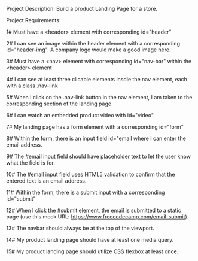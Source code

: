 Project Description:
Build a product Landing Page for a store.  

Project Requirements:

1#	Must have a \<header> element with corresponding id="header"

2#	I can see an image within the header element with a corresponding id="header-img". A company logo would make a good image here.

3#	Must have a \<nav> element with corresponding id="nav-bar" within the \<header> element

4#  I can see at least three clicable elements insdie the nav element, each with a class .nav-link

5#  When I click on the .nav-link button in the nav element, I am taken to the corresponding section of the landing page

6#	I can watch an embedded product video with id="video".

7#	My landing page has a form element with a corresponding id="form"

8#	Within the form, there is an input field id="email where I can enter the email address.

9#	The #email input field should have placeholder text to let the user know what the field is for.

10#	The #email input field uses HTML5 validation to confirm that the entered text is an email address.

11#	Within the form, there is a submit input with a corresponding id="submit"

12#	When I click the #submit element, the email is submitted to a static page (use this mock URL: https://www.freecodecamp.com/email-submit).

13#	The navbar should always be at the top of the viewport.

14#	My product landing page should have at least one media query.

15#	My product landing page should utilize CSS flexbox at least once.



